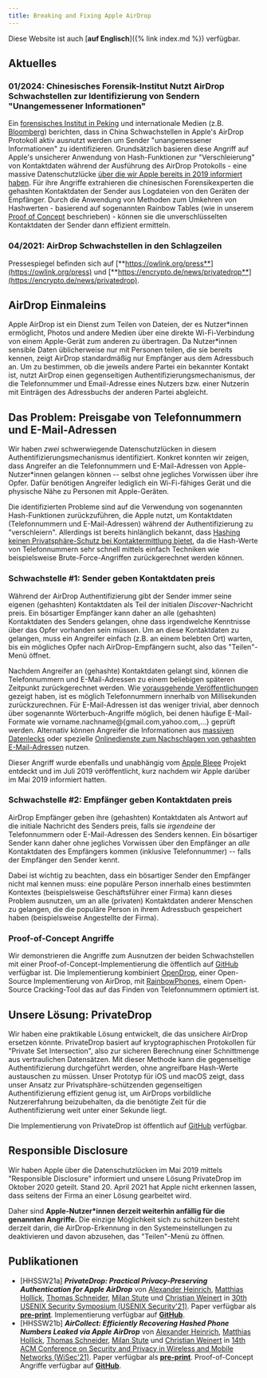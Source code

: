 ```yaml
---
title: Breaking and Fixing Apple AirDrop
---
```


Diese Website ist auch [**auf Englisch**]({% link index.md %}) verfügbar.

## Aktuelles

### 01/2024: Chinesisches Forensik-Institut Nutzt AirDrop Schwachstellen zur Identifizierung von Sendern "Unangemessener Informationen"

Ein [forensisches Institut in Peking](https://sfj.beijing.gov.cn/sfj/sfdt/ywdt82/flfw93/436331732/index.html) und internationale Medien (z.B. [Bloomberg](https://www.bloomberg.com/news/articles/2024-01-09/china-says-cracked-apple-s-airdrop-to-identify-message-sources)) berichten, dass in China Schwachstellen in Apple's AirDrop Protokoll aktiv ausnutzt werden um Sender "unangemessener Informationen" zu identifizieren. Grundsätzlich basieren diese Angriff auf Apple's unsicherer Anwendung von Hash-Funktionen zur "Verschleierung" von Kontaktdaten während der Ausführung des AirDrop Protokolls - eine massive Datenschutzlücke [über die wir Apple bereits in 2019 informiert haben](#responsible-disclosure). Für ihre Angriffe extrahieren die chinesischen Forensikexperten die gehashten Kontaktdaten der Sender aus Logdateien von den Geräten der Empfänger. Durch die Anwendung von Methoden zum Umkehren von Hashwerten - basierend auf sogenannten Rainbow Tables (wie in unserem [Proof of Concept](#proof-of-concept-angriffe) beschrieben) - können sie die unverschlüsselten Kontaktdaten der Sender dann effizient ermitteln.

### 04/2021: AirDrop Schwachstellen in den Schlagzeilen

Pressespiegel befinden sich auf [**https://owlink.org/press**](https://owlink.org/press) und [**https://encrypto.de/news/privatedrop**](https://encrypto.de/news/privatedrop).

## AirDrop Einmaleins

Apple AirDrop ist ein Dienst zum Teilen von Dateien, der es Nutzer\*innen ermöglicht, Photos und andere Medien über eine direkte Wi-Fi-Verbindung von einem Apple-Gerät zum anderen zu übertragen. Da Nutzer\*innen sensible Daten üblicherweise nur mit Personen teilen, die sie bereits kennen, zeigt AirDrop standardmäßig nur Empfänger aus dem Adressbuch an. Um zu bestimmen, ob die jeweils andere Partei ein bekannter Kontakt ist, nutzt AirDrop einen gegenseitigen Authentifizierungsmechanismus, der die Telefonnummer und Email-Adresse eines Nutzers bzw. einer Nutzerin mit Einträgen des Adressbuchs der anderen Partei abgleicht.

## Das Problem: Preisgabe von Telefonnummern und E-Mail-Adressen

Wir haben _zwei_ schwerwiegende Datenschutzlücken in diesem Authentifizierungsmechanismus identifiziert. Konkret konnten wir zeigen, dass Angreifer an die Telefonnummern und E-Mail-Adressen von Apple-Nutzer\*innen gelangen können -- selbst ohne jegliches Vorwissen über ihre Opfer. Dafür benötigen Angreifer lediglich ein Wi-Fi-fähiges Gerät und die physische Nähe zu Personen mit Apple-Geräten.

Die identifizierten Probleme sind auf die Verwendung von sogenannten Hash-Funktionen zurückzuführen, die Apple nutzt, um Kontaktdaten (Telefonnummern und E-Mail-Adressen) während der Authentifizierung zu "verschleiern". Allerdings ist bereits hinlänglich bekannt, dass [Hashing keinen Privatsphäre-Schutz bei Kontaktermittlung bietet](https://contact-discovery.github.io/de), da die Hash-Werte von Telefonnummern sehr schnell mittels einfach Techniken wie beispielsweise Brute-Force-Angriffen zurückgerechnet werden können.

### Schwachstelle #1: Sender geben Kontaktdaten preis

Während der AirDrop Authentifizierung gibt der Sender immer seine eigenen (gehashten) Kontaktdaten als Teil der initialen _Discover_-Nachricht preis. Ein bösartiger Empfänger kann daher an alle (gehashten) Kontaktdaten des Senders gelangen, ohne dass irgendwelche Kenntnisse über das Opfer vorhanden sein müssen. Um an diese Kontaktdaten zu gelangen, muss ein Angreifer einfach (z.B. an einem belebten Ort) warten, bis ein mögliches Opfer nach AirDrop-Empfängern sucht, also das "Teilen"-Menü öffnet.

Nachdem Angreifer an (gehashte) Kontaktdaten gelangt sind, können die Telefonnummern und E-Mail-Adressen zu einem beliebigen späteren Zeitpunkt zurückgerechnet werden. Wie [vorausgehende Veröffentlichungen](https://encrypto.de/papers/HWSDS21.pdf) gezeigt haben, ist es möglich Telefonnummern innerhalb von Millisekunden zurückzurechnen. Für E-Mail-Adressen ist das weniger trivial, aber dennoch über sogenannte Wörterbuch-Angriffe möglich, bei denen häufige E-Mail-Formate wie vorname.nachname@{gmail.com,yahoo.com,...} geprüft werden. Alternativ können Angreifer die Informationen aus [massiven Datenlecks](https://www.businessinsider.com/stolen-data-of-533-million-facebook-users-leaked-online-2021-4) oder spezielle [Onlinedienste zum Nachschlagen von gehashten E-Mail-Adressen](https://web.archive.org/web/20191211152224/https://datafinder.com/products/email-recovery) nutzen.

Dieser Angriff wurde ebenfalls und unabhängig vom [Apple Bleee](https://hexway.io/research/apple-bleee/) Projekt entdeckt und im Juli 2019 veröffentlicht, kurz nachdem wir Apple darüber im Mai 2019 informiert hatten.

### Schwachstelle #2: Empfänger geben Kontaktdaten preis

AirDrop Empfänger geben ihre (gehashten) Kontaktdaten als Antwort auf die initiale Nachricht des Senders preis, falls sie _irgendeine_ der Telefonnummern oder E-Mail-Adressen des Senders kennen. Ein bösartiger Sender kann daher ohne jegliches Vorwissen über den Empfänger an _alle_ Kontaktdaten des Empfängers kommen (inklusive Telefonnummer) -- falls der Empfänger den Sender kennt.

Dabei ist wichtig zu beachten, dass ein bösartiger Sender den Empfänger nicht mal kennen muss: eine populäre Person innerhalb eines bestimmten Kontextes (beispielsweise Geschäftsführer einer Firma) kann dieses Problem ausnutzen, um an alle (privaten) Kontaktdaten anderer Menschen zu gelangen, die die populäre Person in ihrem Adressbuch gespeichert haben (beispielsweise Angestellte der Firma).

### Proof-of-Concept Angriffe

Wir demonstrieren die Angriffe zum Ausnutzen der beiden Schwachstellen mit einer Proof-of-Concept-Implementierung die öffentlich auf [GitHub](https://github.com/seemoo-lab/opendrop/blob/poc-phonenumber-leak/README.PoC.md) verfügbar ist. Die Implementierung kombiniert [OpenDrop](https://github.com/seemoo-lab/opendrop), einer Open-Source Implementierung von AirDrop, mit [RainbowPhones](https://github.com/contact-discovery/rt_phone_numbers), einem Open-Source Cracking-Tool das auf das Finden von Telefonnummern optimiert ist.

## Unsere Lösung: PrivateDrop

Wir haben eine praktikable Lösung entwickelt, die das unsichere AirDrop ersetzen könnte. PrivateDrop basiert auf kryptographischen Protokollen für "Private Set Intersection", also zur sicheren Berechnung einer Schnittmenge aus vertraulichen Datensätzen. Mit dieser Methode kann die gegenseitige Authentifizierung durchgeführt werden, ohne angreifbare Hash-Werte austauschen zu müssen. Unser Prototyp für iOS und macOS zeigt, dass unser Ansatz zur Privatsphäre-schützenden gegenseitigen Authentifizierung effizient genug ist, um AirDrops vorbildliche Nutzererfahrung beizubehalten, da die benötigte Zeit für die Authentifizierung weit unter einer Sekunde liegt.

Die Implementierung von PrivateDrop ist öffentlich auf [GitHub](https://github.com/seemoo-lab/privatedrop) verfügbar.

## Responsible Disclosure

Wir haben Apple über die Datenschutzlücken im Mai 2019 mittels "Responsible Disclosure" informiert und unsere Lösung PrivateDrop im Oktober 2020 geteilt. Stand 20. April 2021 hat Apple nicht erkennen lassen, dass seitens der Firma an einer Lösung gearbeitet wird.

Daher sind **Apple-Nutzer\*innen derzeit weiterhin anfällig für die genannten Angriffe.** Die einzige Möglichkeit sich zu schützen besteht derzeit darin, die AirDrop-Erkennung in den Systemeinstellungen zu deaktivieren und davon abzusehen, das "Teilen"-Menü zu öffnen.

## Publikationen

- [HHSSW21a] **_PrivateDrop: Practical Privacy-Preserving Authentication for Apple AirDrop_** von [Alexander Heinrich](https://www.seemoo.tu-darmstadt.de/team/aheinrich/), [Matthias Hollick](https://www.seemoo.tu-darmstadt.de/team/mhollick/), [Thomas Schneider](https://encrypto.de/schneider), [Milan Stute](https://www.seemoo.tu-darmstadt.de/team/mschmittner/) und [Christian Weinert](https://encrypto.de/weinert) in [30th USENIX Security Symposium (USENIX Security'21)](https://www.usenix.org/conference/usenixsecurity21). Paper verfügbar als **[pre-print](https://www.usenix.org/system/files/sec21-heinrich.pdf)**. Implementierung verfügbar auf **[GitHub](https://github.com/seemoo-lab/privatedrop)**.
- [HHSSW21b] **_AirCollect: Efficiently Recovering Hashed Phone Numbers Leaked via Apple AirDrop_** von [Alexander Heinrich](https://www.seemoo.tu-darmstadt.de/team/aheinrich/), [Matthias Hollick](https://www.seemoo.tu-darmstadt.de/team/mhollick/), [Thomas Schneider](https://encrypto.de/schneider), [Milan Stute](https://www.seemoo.tu-darmstadt.de/team/mschmittner/) und [Christian Weinert](https://encrypto.de/weinert) in [14th ACM Conference on Security and Privacy in Wireless and Mobile Networks (WiSec'21)](https://sites.nyuad.nyu.edu/wisec21/call-for-posters-and-demos/). Paper verfügbar als **[pre-print](https://eprint.iacr.org/2021/893)**. Proof-of-Concept Angriffe verfügbar auf **[GitHub](https://github.com/seemoo-lab/opendrop/blob/poc-phonenumber-leak/README.PoC.md)**.
